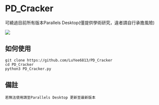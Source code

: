 # PD_Cracker

可繞過目前所有版本Parallels Desktop(僅提供學術研究，違者請自行承擔風險)

![](https://i.imgur.com/JJCKraK.png)

## 如何使用
```
git clone https://github.com/LuYee6813/PD_Cracker
cd PD_Cracker
python3 PD_Cracker.py
```

## 備註
```
若無法使用請至Parallels Desktop 更新至最新版本
```
